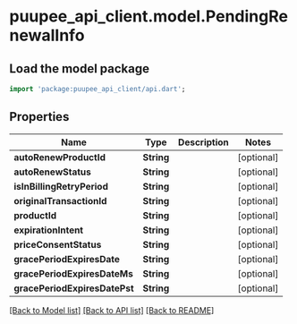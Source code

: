 # puupee_api_client.model.PendingRenewalInfo

## Load the model package
```dart
import 'package:puupee_api_client/api.dart';
```

## Properties
Name | Type | Description | Notes
------------ | ------------- | ------------- | -------------
**autoRenewProductId** | **String** |  | [optional] 
**autoRenewStatus** | **String** |  | [optional] 
**isInBillingRetryPeriod** | **String** |  | [optional] 
**originalTransactionId** | **String** |  | [optional] 
**productId** | **String** |  | [optional] 
**expirationIntent** | **String** |  | [optional] 
**priceConsentStatus** | **String** |  | [optional] 
**gracePeriodExpiresDate** | **String** |  | [optional] 
**gracePeriodExpiresDateMs** | **String** |  | [optional] 
**gracePeriodExpiresDatePst** | **String** |  | [optional] 

[[Back to Model list]](../README.md#documentation-for-models) [[Back to API list]](../README.md#documentation-for-api-endpoints) [[Back to README]](../README.md)


